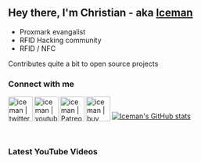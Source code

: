 ## Hey there,  I'm Christian - aka [Iceman][website]

- Proxmark evangalist
- RFID Hacking community 
- RFID / NFC 

Contributes quite a bit to open source projects

### Connect with me

[<img align="left" alt="iceman | twitter" width="50px" src="https://simpleicons.org/icons/twitter.svg" />][twitter]
[<img align="left" alt="iceman | youtube" width="50px" src="https://simpleicons.org/icons/youtube.svg" />][youtube]
[<img align="left" alt="iceman | Patreon" width="50px" src="https://simpleicons.org/icons/patreon.svg" />][patreon]
[<img align="left" alt="iceman | buy me a coffe" width="50px" src="https://simpleicons.org/icons/buymeacoffe.svg" />][buymeacoffe]


<br />


[![Iceman's GitHub stats](https://github-readme-stats.vercel.app/api?username=iceman1001&show_icons=true&theme=calm)](https://github.com/anuraghazra/github-readme-stats)

<br />

### Latest YouTube Videos
<!-- YOUTUBE:START -->
<!-- YOUTUBE:END -->


[website]: https://www.icedev.se
[twitter]: https://twitter.com/herrmann1001
[youtube]: https://www.youtube.com/c/ChrisHerrmann1001
[patreon]: https://www.patreon.com/iceman1001
[buymeacoffe]: https://www.buymeacoffee.com/iceman
